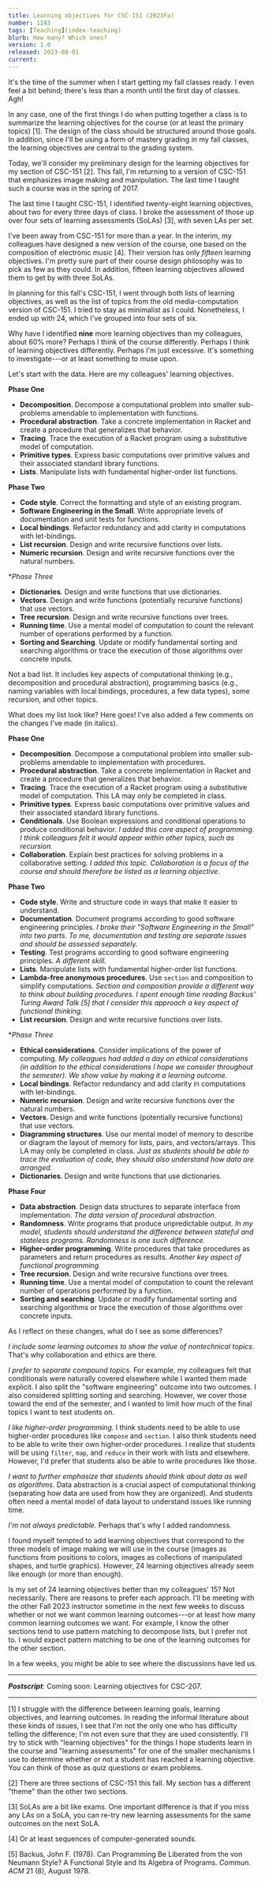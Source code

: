 ```yaml
---
title: Learning objectives for CSC-151 (2023Fa)
number: 1243
tags: [Teaching](index-teaching)
blurb: How many? Which ones?
version: 1.0
released: 2023-08-01
current: 
---
```

It's the time of the summer when I start getting my fall classes ready. I even feel a bit behind; there's less than a month until the first day of classes. Agh!

In any case, one of the first things I do when putting together a class is to summarize the learning objectives for the course (or at least the primary topics) [1]. The design of the class should be structured around those goals. In addition, since I'll be using a form of mastery grading in my fall classes, the learning objectives are central to the grading system.

Today, we'll consider my preliminary design for the learning objectives for my section of CSC-151 [2]. This fall, I'm returning to a version of CSC-151 that emphasizes image making and manipulation. The last time I taught such a course was in the spring of 2017. 

The last time I taught CSC-151, I identified twenty-eight learning objectives, about two for every three days of class. I broke the assessment of those up over four sets of learning assessments (SoLAs) [3], with seven LAs per set.

I've been away from CSC-151 for more than a year. In the interim, my colleagues have designed a new version of the course, one based on the composition of electronic music [4].  Their version has only _fifteen_ learning objectives. I'm pretty sure part of their course design philosophy was to pick as few as they could. In addition, fifteen learning objectives allowed them to get by with three SoLAs.

In planning for this fall's CSC-151, I went through both lists of learning objectives, as well as the list of topics from the old media-computation version of CSC-151. I tried to stay as minimalist as I could. Nonetheless, I ended up with 24, which I've grouped into four sets of six.

Why have I identified **nine** more learning objectives than my colleagues, about 60% more? Perhaps I think of the course differently. Perhaps I think of learning objectives differently. Perhaps I'm just excessive. It's something to investigate---or at least something to muse upon.

Let's start with the data. Here are my colleagues' learning objectives.

**Phase One**

* **Decomposition**. Decompose a computational problem into smaller sub-problems amendable to implementation with functions.
* **Procedural abstraction**. Take a concrete implementation in Racket and create a procedure that generalizes that behavior.
* **Tracing**. Trace the execution of a Racket program using a substitutive model of computation.
* **Primitive types**. Express basic computations over primitive values and their associated standard library functions.
* **Lists**. Manipulate lists with fundamental higher-order list functions.
   
**Phase Two**

* **Code style**. Correct the formatting and style of an existing program.
* **Software Engineering in the Small**. Write appropriate levels of documentation and unit tests for functions.
* **Local bindings**. Refactor redundancy and add clarity in computations with let-bindings.
* **List recursion**.  Design and write recursive functions over lists.
* **Numeric recursion**.  Design and write recursive functions over the natural numbers.

**Phase Three*

* **Dictionaries**.  Design and write functions that use dictionaries.
* **Vectors**.  Design and write functions (potentially recursive functions) that use vectors.
* **Tree recursion**.  Design and write recursive functions over trees.
* **Running time**.  Use a mental model of computation to count the relevant number of operations performed by a function.
* **Sorting and Searching**.  Update or modify fundamental sorting and searching algorithms or trace the execution of those algorithms over concrete inputs.

Not a bad list. It includes key aspects of computational thinking (e.g., decomposition and procedural abstraction), programming basics (e.g., naming variables with local bindings, procedures, a few data types), some recursion, and other topics.

What does my list look like? Here goes! I've also added a few comments on the changes I've made (in italics).

**Phase One**

* **Decomposition**. Decompose a computational problem into smaller sub-problems amendable to implementation with procedures.
* **Procedural abstraction**. Take a concrete implementation in Racket and create a procedure that generalizes that behavior.
* **Tracing**. Trace the execution of a Racket program using a substitutive model of computation. This LA may only be completed in class.
* **Primitive types**. Express basic computations over primitive values and their associated standard library functions.
* **Conditionals**. Use Boolean expressions and conditional operations to produce conditional behavior.   _I added this core aspect of programming. I think colleagues felt it would appear within other topics, such as recursion._
* **Collaboration**. Explain best practices for solving problems in a collaborative setting. _I added this topic. Collaboration is a focus of the course and should therefore be listed as a learning objective._

**Phase Two**
 
* **Code style**. Write and structure code in ways that make it easier to understand.
* **Documentation**. Document programs according to good software engineering principles. _I broke their "Software Engineering in the Small" into two parts. To me, documentation and testing are separate issues and should be assessed separately._
* **Testing**. Test programs according to good software engineering principles. _A different skill._
* **Lists**. Manipulate lists with fundamental higher-order list functions.
* **Lambda-free anonymous procedures**. Use `section` and composition to simplify computations. _Section and composition provide a different way to think about building procedures. I spent enough time reading Backus' Turing Award Talk [5] that I consider this approach a key aspect of functional thinking._
* **List recursion**.  Design and write recursive functions over lists.

**Phase Three*

* **Ethical considerations**.  Consider implications of the power of computing. _My colleagues had added a day on ethical considerations (in addition to the ethical considerations I hope we consider throughout the semester). We show value by making it a learning outcome._
* **Local bindings**. Refactor redundancy and add clarity in computations with let-bindings.
* **Numeric recursion**.  Design and write recursive functions over the natural numbers.
* **Vectors**.  Design and write functions (potentially recursive functions) that use vectors.
* **Diagramming structures**.  Use our mental model of memory to describe or diagram the layout of memory for lists, pairs, and vectors/arrays. This LA may only be completed in class. _Just as students should be able to trace the evaluation of code, they should also understand how data are arranged._
* **Dictionaries**.  Design and write functions that use dictionaries.

**Phase Four**

* **Data abstraction**.  Design data structures to separate interface from implementation. _The data version of procedural abstraction._
* **Randomness**.  Write programs that produce unpredictable output. _In my model, students should understand the difference between stateful and stateless programs. Randomness is one such difference._
* **Higher-order programming**.  Write procedures that take procedures as parameters and return procedures as results. _Another key aspect of functional programming._
* **Tree recursion**.  Design and write recursive functions over trees.
* **Running time**.  Use a mental model of computation to count the relevant number of operations performed by a function.
* **Sorting and searching**.  Update or modify fundamental sorting and searching algorithms or trace the execution of those algorithms over concrete inputs.

As I reflect on these changes, what do I see as some differences?

_I include some learning outcomes to show the value of nontechnical topics_. That's why collaboration and ethics are there.

_I prefer to separate compound topics._  For example, my colleagues felt that conditionals were naturally covered elsewhere while I wanted them made explicit. I also split the "software engineering" outcome into two outcomes. I also considered splitting sorting and searching. However, we cover those toward the end of the semester, and I wanted to limit how much of the final topics I want to test students on.

_I like higher-order programming._  I think students need to be able to use higher-order procedures like `compose` and `section`. I also think students need to be able to write their own higher-order procedures. I realize that students will be using `filter`, `map`, and `reduce` in their work with lists and elsewhere. However, I'd prefer that students also be able to write procedures like those.

_I want to further emphasize that students should think about data as well as algorithms._  Data abstraction is a crucial aspect of computational thinking (separating how data are used from how they are organized). And students often need a mental model of data layout to understand issues like running time.

_I'm not always predictable._  Perhaps that's why I added randomness.

I found myself tempted to add learning objectives that correspond to the three models of image making we will use in the course (images as functions from positions to colors, images as collections of manipulated shapes, and turtle graphics). However, 24 learning objectives already seem like enough (or more than enough).

Is my set of 24 learning objectives better than my colleagues' 15?  Not necessarily.  There are reasons to prefer each approach.  I'll be meeting with the other Fall 2023 instructor sometime in the next few weeks to discuss whether or not we want common learning outcomes---or at least how many common learning outcomes we want. For example, I know the other sections tend to use pattern matching to decompose lists, but I prefer not to. I would expect pattern matching to be one of the learning outcomes for the other section.

In a few weeks, you might be able to see where the discussions have led us.

---

**_Postscript_**: Coming soon: Learning objectives for CSC-207.

---

[1] I struggle with the difference between learning goals, learning objectives, and learning outcomes.   In reading the informal literature about these kinds of issues, I see that I'm not the only one who has difficulty telling the difference; I'm not even sure that they are used consistently. I'll try to stick with "learning objectives" for the things I hope students learn in the course and "learning assessments" for one of the smaller mechanisms I use to determine whether or not a student has reached a learning objective. You can think of those as quiz questions or exam problems.

[2] There are three sections of CSC-151 this fall. My section has a different "theme" than the other two sections.

[3] SoLAs are a bit like exams. One important difference is that if you miss any LAs on a SoLA, you can re-try new learning assessments for the same outcomes on the next SoLA.

[4] Or at least sequences of computer-generated sounds.

[5] Backus, John F. (1978).  Can Programming Be Liberated from the von Neumann Style? A Functional Style and Its Algebra of Programs. _Commun. ACM_ 21 (8), August 1978.
